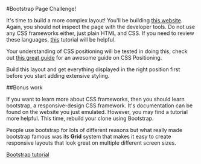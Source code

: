 #Bootstrap Page Challenge!

It's time to build a more complex layout! You'll be building [this website](http://getbootstrap.com/). Again, you should not inspect the page with the developer tools. Do not use any CSS frameworks either, just plain HTML and CSS. If you need to review these languages, [this](https://www.codecademy.com/catalog/language/html-css) tutorial will be helpful.

Your understanding of CSS positioning will be tested in doing this, check out [this great guide](http://www.barelyfitz.com/screencast/html-training/css/positioning/) for an awesome guide on CSS Positioning.

Build this layout and get everything displayed in the right position first before you start adding extensive styling.

##Bonus work

If you want to learn more about CSS frameworks, then you should learn bootstrap, a responsive-design CSS framework. It's documentation can be found on the website you just emulated. However, you may find a tutorial more helpful. This time, rebuild your clone using Bootstrap.

People use bootstrap for lots of different reasons but what really made bootstrap famous was its **Grid** system that makes it easy to  create responsive layouts that look great on multiple different screen sizes.

[Bootstrap tutorial](https://www.youtube.com/watch?v=YXVoqJEwqoQ)
